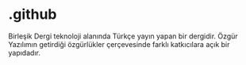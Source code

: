 # .github
Birleşik Dergi teknoloji alanında Türkçe yayın yapan bir dergidir. Özgür Yazılımın getirdiği özgürlükler çerçevesinde farklı katkıcılara açık bir yapıdadır.
